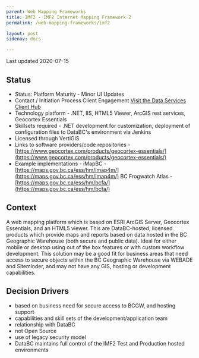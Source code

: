 ```yaml
---
parent: Web Mapping Frameworks
title: IMF2 - IMF2 Internet Mapping Framework 2
permalink: /web-mapping-frameworks/imf2

layout: post
sidenav: docs

---
```



Last updated 2020-07-15

## Status

* Status: Platform Maturity - Minor UI Updates
* Contact / Initiation Process	Client Engagement  [Visit the Data Services Client Hub](https://dpdd.atlassian.net/servicedesk/customer/portal/1/group/1/create/14)
* Technology platform - .NET, IIS, HTML5 Viewer, ArcGIS rest services, Geocortex Essentials
* Skillsets required - .NET development for customization, deployment of configuration files to DataBC's environment via Jenkins
* Licensed through VertiGIS 
* Links to software providers/code repositories - [https://www.geocortex.com/products/geocortex-essentials/](https://www.geocortex.com/products/geocortex-essentials/)
* Example implementations - iMapBC - [https://maps.gov.bc.ca/ess/hm/imap4m/](https://maps.gov.bc.ca/ess/hm/imap4m/)
                            BC Frogwatch Atlas - [https://maps.gov.bc.ca/ess/hm/bcfa/](https://maps.gov.bc.ca/ess/hm/bcfa/)

## Context

A web mapping platform which is based on ESRI ArcGIS Server, Geocortex Essentials, and an HTML5 viewer.
This are DataBC-hosted, licensed products which provide maps and reports based on data hosted in the BC Geographic Warehouse (both secure and public data). 
Ideal for either mobile or desktop using out of the box features or with custom workflow development. This solution may be a good fit for business areas that need access to secure objects within the BC Geographic Warehouse via WEBADE and Siteminder, and may not have any GIS, hosting or development capabilities.

## Decision Drivers

* based on business need for secure access to BCGW, and hosting support
* capabilities and skill sets of the development/application team
* relationship with DataBC
* not Open Source
* use of legacy security model
* DataBC maintains full control of the IMF2 Test and Production hosted environments

